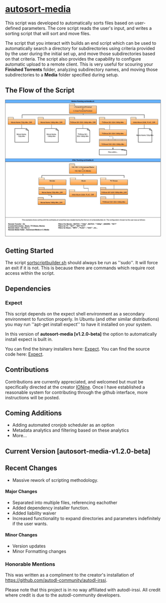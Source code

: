 # [autosort-media](https://github.com/Unholy-Scripts/autosort-media)

This script was developed to automatically sorts files based on user-defined parameters.
The core script reads the user's input, and writes a sorting script that will sort and move files.

The script that you interact with builds an end script which can be used to automatically search a directory for subdirectories using criteria provided by the user during the initial set up, and move those subdirectories based on that criteria. The script also provides the capability to configure automatic upload to a remote client. This is very useful for scouring your **Finished Torrents** folder, analyzing subdirectory names, and moving those subdirectories to a **Media** folder specified during setup.

## The Flow of the Script

![Example of Sorting with filters](/sortmediaflowchart.jpg)

## Getting Started

The script [sortscriptbuilder.sh](https://github.com/Unholy-Scripts/autosort-media/blob/master/sortscriptbuilder.sh) should always be run as ''sudo''. It will force an exit if it is not. This is because there are commands which require root access within the script. 

## Dependencies

### Expect

This script depends on the expect shell environment as a secondary environment to function properly. In Ubuntu (and other similar distributions) you may run ''apt-get install expect'' to have it installed on your system.

In this version of **autosort-media [v1.2.0-beta]** the option to automatically install expect is built in.

You can find the binary installers here: [Expect](http://www.activestate.com/activetcl/downloads).
You can find the source code here: [Expect](http://sourceforge.net/projects/expect/).

## Contributions 

Contributions are currently appreciated, and welcomed but must be specifically directed at the creator [IONine](https://github.com/IOnine). Once I have established a reasonable system for contributing through the github interface, more instructions will be posted.

## Coming Additions

* Adding automated cronjob scheduler as an option
* Metadata analytics and filtering based on these analytics
* More...

## Current Version [autosort-media-v1.2.0-beta]

## Recent Changes
* Massive rework of scripting methodology.

#### Major Changes
* Separated into multiple files, referencing eachother
* Added dependency installer function.
* Added liability waiver
* Increased functionality to expand directories and parameters indefinitely if the user wants.

#### Minor Changes
  * Version updates
  * Minor Formatting changes

### Honorable Mentions

This was written as a compliment to the creator's installation of https://github.com/autodl-community/autodl-irssi.

Please note that this project is in no way affiliated with autodl-irssi. All credit where credit is due to the 
autodl-community developers.


